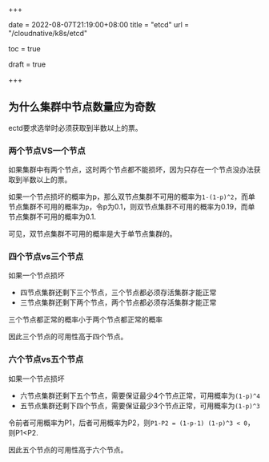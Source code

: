 +++

date = 2022-08-07T21:19:00+08:00
title = "etcd"
url = "/cloudnative/k8s/etcd"

toc = true

draft = true

+++



## 为什么集群中节点数量应为奇数

ectd要求选举时必须获取到半数以上的票。

### 两个节点VS一个节点

如果集群中有两个节点，这时两个节点都不能损坏，因为只存在一个节点没办法获取到半数以上的票。

如果一个节点损坏的概率为p，那么双节点集群不可用的概率为`1-(1-p)^2`，而单节点集群不可用的概率为`p`，令p为0.1，则双节点集群不可用的概率为0.19，而单节点集群不可用的概率为0.1. 

可见，双节点集群不可用的概率是大于单节点集群的。

### 四个节点vs三个节点

如果一个节点损坏

- 四节点集群还剩下三个节点，三个节点都必须存活集群才能正常
- 三节点集群还剩下两个节点，两个节点都必须存活集群才能正常

三个节点都正常的概率小于两个节点都正常的概率

因此三个节点的可用性高于四个节点。

### 六个节点vs五个节点

如果一个节点损坏

- 六节点集群还剩下五个节点，需要保证最少4个节点正常，可用概率为`(1-p)^4`
- 五节点集群还剩下四个节点，需要保证最少3个节点正常，可用概率为`(1-p)^3`

令前者可用概率为P1，后者可用概率为P2，则`P1-P2 = (1-p-1) (1-p)^3 < 0`，则P1<P2.

因此五个节点的可用性高于六个节点。
